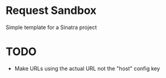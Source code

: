 # Request Sandbox

Simple template for a Sinatra project

# TODO

- Make URLs using the actual URL not the "host" config key